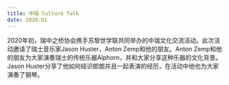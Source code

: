 ```yaml
---
title: 中瑞 Culture Talk
date: 2020-01
---
```

2020年初，瑞中之桥协会携手苏黎世学联共同举办的中瑞文化交流活动。此次活动邀请了瑞士音乐家Jason Huster，Anton Zemp和他的朋友。Anton Zemp和他的朋友为大家演奏瑞士的传统乐器Alphorn，并和大家分享这种乐器的文化背景。Jason Huster分享了他如何结识郎朗并且一起表演的经历，在活动中他也为大家演奏了钢琴。
